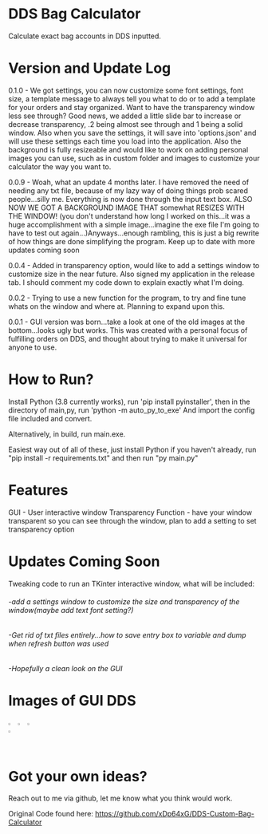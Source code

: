 # DDS Bag Calculator
 Calculate exact bag accounts in DDS inputted.

# Version and Update Log
 0.1.0 - We got settings, you can now customize some font settings, font size, a template message to always tell you what to do or to add a template for your orders and stay organized. Want to have the transparency window less see through? Good news, we added a little slide bar to increase or decrease transparency, .2 being almost see through and 1 being a solid window. Also when you save the settings, it will save into 'options.json' and will use these settings each time you load into the application. Also the background is fully resizeable and would like to work on adding personal images you can use, such as in custom folder and images to customize your calculator the way you want to. 


 0.0.9 - Woah, what an update 4 months later. I have removed the need of needing any txt file, because of my lazy way of doing things prob scared people...silly me. Everything is now done through the input text box. ALSO NOW WE GOT A BACKGROUND IMAGE THAT somewhat RESIZES WITH THE WINDOW! (you don't understand how long I worked on this...it was a huge accomplishment with a simple image...imagine the exe file I'm going to have to test out again...)Anyways...enough rambling, this is just a big rewrite of how things are done simplifying the program. Keep up to date with more updates coming soon

 0.0.4 - Added in transparency option, would like to add a settings window to customize size in the near future. Also signed my application in the release tab. I should comment my code down to explain exactly what I'm doing.

 0.0.2 - Trying to use a new function for the program, to try and fine tune whats on the window and where at. Planning to expand upon this.

 0.0.1 - GUI version was born...take a look at one of the old images at the bottom...looks ugly but works. This was created with a personal focus of fulfilling orders on DDS, and thought about trying to make it universal for anyone to use.

# How to Run?
 Install Python (3.8 currently works), run 'pip install pyinstaller', then in the directory of main,py, run 'python -m auto_py_to_exe' And import the config file included and convert. 
 
 Alternatively, in build, run main.exe.
 
 Easiest way out of all of these, just install Python if you haven't already, run "pip install -r requirements.txt" and then run "py main.py"
 

# Features
 GUI - User interactive window
 Transparency Function - have your window transparent so you can see through the window, plan to add a setting to set transparency option

# Updates Coming Soon
 Tweaking code to run an TKinter interactive window, what will be included:
###### -add a settings window to customize the size and transparency of the window(maybe add text font setting?)
######  -Get rid of txt files entirely...how to save entry box to variable and dump when refresh button was used
######  -Hopefully a clean look on the GUI

# Images of GUI DDS
<div style ="width:60px ; height:60px">
<img src = 'https://snipboard.io/MOkAvf.jpg' alt="Intro of Program" width="25%" height="25%">
<img src = 'https://snipboard.io/yRgnrH.jpg' alt="Intro of Program" width="25%" height="25%">
<img src = 'https://snipboard.io/5wYRr8.jpg' alt="Update Program" width="25%" height="25%">
<img src = 'https://snipboard.io/Xm47ih.jpg' alt="New data" width="25%" height="25%">

</div>

# Got your own ideas?
Reach out to me via github, let me know what you think would work.

Original Code found here: https://github.com/xDp64xG/DDS-Custom-Bag-Calculator
